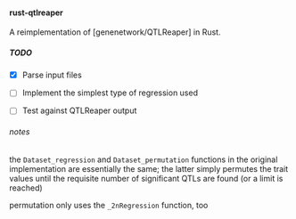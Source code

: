 #### rust-qtlreaper

A reimplementation of [genenetwork/QTLReaper] in Rust.

##### TODO

- [X] Parse input files
- [ ] Implement the simplest type of regression used
- [ ] Test against QTLReaper output


###### notes

the `Dataset_regression` and `Dataset_permutation` functions in the
original implementation are essentially the same; the latter simply
permutes the trait values until the requisite number of significant
QTLs are found (or a limit is reached)

permutation only uses the `_2nRegression` function, too
